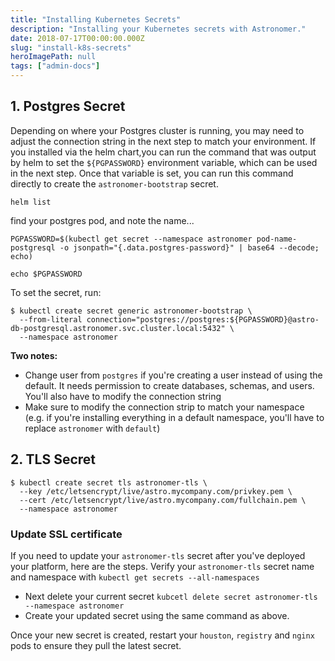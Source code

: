 ```yaml
---
title: "Installing Kubernetes Secrets"
description: "Installing your Kubernetes secrets with Astronomer."
date: 2018-07-17T00:00:00.000Z
slug: "install-k8s-secrets"
heroImagePath: null
tags: ["admin-docs"]
---
```


## 1. Postgres Secret

Depending on where your Postgres cluster is running, you may need to adjust the connection string in the next step to match your environment. If you installed via the helm chart,you can run the command that was output by helm to set the `${PGPASSWORD}` environment variable, which can be used in the next step. Once that variable is set, you can run this command directly to create the `astronomer-bootstrap` secret.

```
helm list
```

find your postgres pod, and note the name...

```
PGPASSWORD=$(kubectl get secret --namespace astronomer pod-name-postgresql -o jsonpath="{.data.postgres-password}" | base64 --decode; echo)

echo $PGPASSWORD
```

To set the secret, run:

```shell
$ kubectl create secret generic astronomer-bootstrap \
  --from-literal connection="postgres://postgres:${PGPASSWORD}@astro-db-postgresql.astronomer.svc.cluster.local:5432" \
  --namespace astronomer
```

**Two notes:** 
- Change user from `postgres` if you're creating a user instead of using the default. It needs permission to create databases, schemas, and users. You'll also have to modify the connection string
- Make sure to modify the connection strip to match your namespace (e.g. if you're installing everything in a default namespace, you'll have to replace `astronomer` with `default`)

## 2. TLS Secret


```shell
$ kubectl create secret tls astronomer-tls \
  --key /etc/letsencrypt/live/astro.mycompany.com/privkey.pem \
  --cert /etc/letsencrypt/live/astro.mycompany.com/fullchain.pem \
  --namespace astronomer
```

### Update SSL certificate
If you need to update your `astronomer-tls` secret after you've deployed your platform, here are the steps. Verify your `astronomer-tls` secret name and namespace with `kubectl get secrets --all-namespaces`
- Next delete your current secret `kubcetl delete secret astronomer-tls --namespace astronomer`
- Create your updated secret using the same command as above.

Once your new secret is created, restart your `houston`, `registry` and `nginx` pods to ensure they pull the latest secret.
